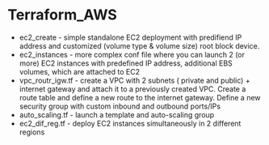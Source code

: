 # Terraform_AWS

- ec2_create - simple standalone EC2 deployment with predifiend IP address and customized (volume type & volume size) root block device.
- ec2_instances - more complex conf file where you can launch 2 (or more) EC2 instances with predefined IP address, additional EBS volumes, which are attached to EC2
- vpc_routr_igw.tf - create a VPC with 2 subnets ( private and public) + internet gateway and attach it to a previously created VPC. Create a route table and define a new route to the internet gateway. Define a new security group with custom inbound and outbound ports/IPs
- auto_scaling.tf - launch a template and auto-scaling group 
- ec2_dif_reg.tf - deploy EC2 instances simultaneously in 2 different regions 
